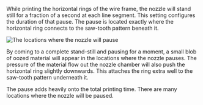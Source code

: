 While printing the horizontal rings of the wire frame, the nozzle will stand still for a fraction of a second at each line segment. This setting configures the duration of that pause. The pause is located exactly where the horizontal ring connects to the saw-tooth pattern beneath it.

![The locations where the nozzle will pause](../../../articles/images/wireframe_flat_delay.svg)

By coming to a complete stand-still and pausing for a moment, a small blob of oozed material will appear in the locations where the nozzle pauses. The pressure of the material flow out the nozzle chamber will also push the horizontal ring slightly downwards. This attaches the ring extra well to the saw-tooth pattern underneath it.

The pause adds heavily onto the total printing time. There are many locations where the nozzle will be paused.
